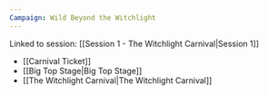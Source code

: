 ```yaml
---
Campaign: Wild Beyond the Witchlight
---
```


Linked to session: [[Session 1 - The Witchlight Carnival|Session 1]]
- [[Carnival Ticket]]
- [[Big Top Stage|Big Top Stage]]
- [[The Witchlight Carnival|The Witchlight Carnival]]